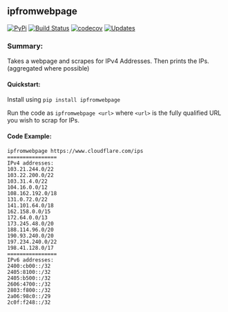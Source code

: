 ## ipfromwebpage

[![PyPi](https://img.shields.io/pypi/v/ipfromwebpage.svg)](https://pypi.python.org/pypi/ipfromwebpage)
[![Build Status](https://travis-ci.org/shepherdjay/ipfromwebpage.svg?branch=master)](https://travis-ci.org/shepherdjay/ipfromwebpage)
[![codecov](https://codecov.io/gh/shepherdjay/ipfromwebpage/branch/master/graph/badge.svg)](https://codecov.io/gh/shepherdjay/ipfromwebpage)
[![Updates](https://pyup.io/repos/github/shepherdjay/ipfromwebpage/shield.svg)](https://pyup.io/repos/github/shepherdjay/ipfromwebpage/)

### Summary:
Takes a webpage and scrapes for IPv4 Addresses. Then prints the IPs. (aggregated where possible)

#### Quickstart:

Install using `pip install ipfromwebpage`

Run the code as `ipfromwebpage <url>` where `<url>` is the fully qualified URL you wish to scrap for IPs.

#### Code Example:
```
ipfromwebpage https://www.cloudflare.com/ips
================
IPv4 addresses:
103.21.244.0/22
103.22.200.0/22
103.31.4.0/22
104.16.0.0/12
108.162.192.0/18
131.0.72.0/22
141.101.64.0/18
162.158.0.0/15
172.64.0.0/13
173.245.48.0/20
188.114.96.0/20
190.93.240.0/20
197.234.240.0/22
198.41.128.0/17
================
IPv6 addresses:
2400:cb00::/32
2405:8100::/32
2405:b500::/32
2606:4700::/32
2803:f800::/32
2a06:98c0::/29
2c0f:f248::/32
```
